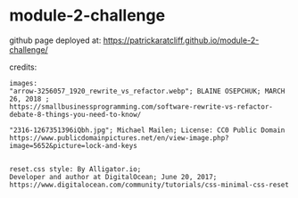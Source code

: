 # module-2-challenge
 github page deployed at:
 https://patrickaratcliff.github.io/module-2-challenge/


 credits:

    images: 
    "arrow-3256057_1920_rewrite_vs_refactor.webp"; BLAINE OSEPCHUK; MARCH 26, 2018 ;
    https://smallbusinessprogramming.com/software-rewrite-vs-refactor-debate-8-things-you-need-to-know/

    "2316-1267351396iQbh.jpg"; Michael Mailen; License: CC0 Public Domain
    https://www.publicdomainpictures.net/en/view-image.php?image=5652&picture=lock-and-keys


    reset.css style: By Alligator.io; 
    Developer and author at DigitalOcean; June 20, 2017; https://www.digitalocean.com/community/tutorials/css-minimal-css-reset